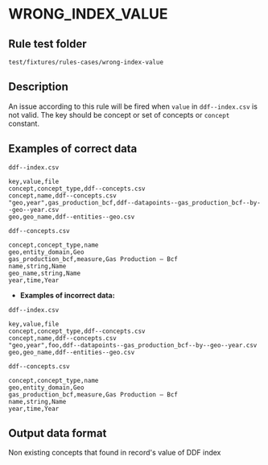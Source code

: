 # WRONG_INDEX_VALUE

## Rule test folder 

`test/fixtures/rules-cases/wrong-index-value`

## Description
An issue according to this rule will be fired when `value` in `ddf--index.csv` is not valid. The key should be concept or set of concepts or `concept` constant.

## Examples of correct data

`ddf--index.csv`
```
key,value,file
concept,concept_type,ddf--concepts.csv
concept,name,ddf--concepts.csv
"geo,year",gas_production_bcf,ddf--datapoints--gas_production_bcf--by--geo--year.csv
geo,geo_name,ddf--entities--geo.csv
```
`ddf--concepts.csv`
```
concept,concept_type,name
geo,entity_domain,Geo
gas_production_bcf,measure,Gas Production – Bcf
name,string,Name
geo_name,string,Name
year,time,Year
```

* **Examples of incorrect data:**

`ddf--index.csv`
```
key,value,file
concept,concept_type,ddf--concepts.csv
concept,name,ddf--concepts.csv
"geo,year",foo,ddf--datapoints--gas_production_bcf--by--geo--year.csv
geo,geo_name,ddf--entities--geo.csv
```
`ddf--concepts.csv`
```
concept,concept_type,name
geo,entity_domain,Geo
gas_production_bcf,measure,Gas Production – Bcf
name,string,Name
year,time,Year
```

## Output data format

Non existing concepts that found in record's value of DDF index

